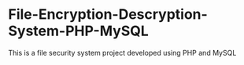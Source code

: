 # File-Encryption-Descryption-System-PHP-MySQL
This is a file security system project developed using PHP and MySQL 
